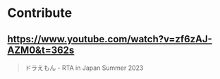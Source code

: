 # Contribute

## https://www.youtube.com/watch?v=zf6zAJ-AZM0&t=362s

> ドラえもん - RTA in Japan Summer 2023
